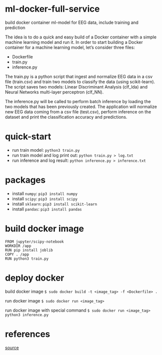 # ml-docker-full-service
build docker container ml-model for EEG data, include training and prediction

The idea is to do a quick and easy build of a Docker container with a simple machine learning model and run it. In order to start building a Docker container for a machine learning model, let’s consider three files:

-	Dockerfile
-	train.py
-	inference.py

The train.py is  a python script that ingest and normalize EEG data in a csv file (train.csv) and train two models to classify the data (using scikit-learn). The script saves two models: Linear Discriminant Analysis (clf_lda) and Neural Networks multi-layer perceptron (clf_NN).

The inference.py will be called to perform batch inference by loading the two models that has been previously created. The application will normalize new EEG data coming from a csv file (test.csv), perform inference on the dataset and print the classification accuracy and predictions.


# quick-start

- run train model: `python3 train.py`
- run train model and log print out: `python train.py > log.txt`
- run inference and log result: `python inference.py > inference.txt`

# packages

- install `numpy`: `pip3 install numpy`
- install `scipy`: `pip3 install scipy`
- install `sklearn`: `pip3 install scikit-learn`
- install `pandas`: `pip3 install pandas`

# build docker image

    FROM jupyter/scipy-notebook
    WORKDIR /app
    RUN pip install joblib
    COPY . /app
    RUN python3 train.py

# deploy docker

build docker image `$ sudo docker build -t <image_tag> -f <Dockerfile> .`

run docker image `$ sudo docker run <image_tag>`

run docker image with special command `$ sudo docker run <image_tag> python3 inference.py`

# references

[source](https://github.com/xaviervasques/EEG-letters)
